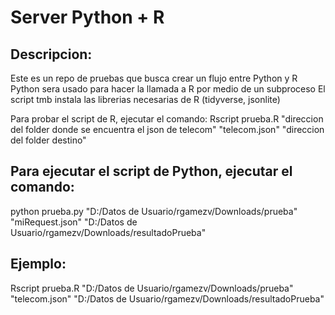 # Server Python + R

## Descripcion:
Este es un repo de pruebas que busca crear un flujo entre Python y R
Python sera usado para hacer la llamada a R por medio de un subproceso
El script tmb instala las librerias necesarias de R (tidyverse, jsonlite)

Para probar el script de R, ejecutar el comando:
Rscript prueba.R "direccion del folder donde se encuentra el json de telecom" "telecom.json" "direccion del folder destino"

## Para ejecutar el script de Python, ejecutar el comando:
python prueba.py "D:/Datos de Usuario/rgamezv/Downloads/prueba" "miRequest.json" "D:/Datos de Usuario/rgamezv/Downloads/resultadoPrueba"

## Ejemplo:
Rscript prueba.R "D:/Datos de Usuario/rgamezv/Downloads/prueba" "telecom.json" "D:/Datos de Usuario/rgamezv/Downloads/resultadoPrueba"